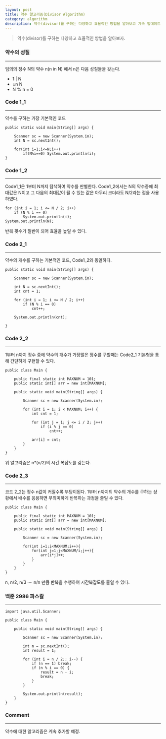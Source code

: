 ```yaml
---
layout: post
title: 약수 알고리즘(Divisor Algorithm)
category: algorithm
description: 약수(divisor)를 구하는 다양하고 효율적인 방법을 알아보고 계속 업데이트 하자.
---
```


> 약수(divisor)를 구하는 다양하고 효율적인 방법을 알아보자.

<!--description-->

### 약수의 성질

-----------------------
임의의 정수 N의 약수 n(n in N) 에서 n은 다음 성질들을 갖는다.
- 1 | N
- ±n  N
- N % n = 0


### Code 1_1

-----------------------
약수를 구하는 가장 기본적인 코드
```
public static void main(String[] args) {

	Scanner sc = new Scanner(System.in);
	int N = sc.nextInt();

	for(int i=1;i<=N;i++)
		if(N%i==0) System.out.println(i);
}
```


### Code 1_2

-----------------------
Code1_1은 1부터 N까지 탐색하여 약수를 판별한다. Code1_2에서는 N의 약수중에 최대값은 N이고 그 다음의 최대값이 될 수 있는 값은 아무리 크더라도 N/2라는 점을 사용하였다. 
```
for (int i = 1; i <= N / 2; i++)
	if (N % i == 0)
		System.out.println(i);
System.out.println(N);
```
반복 횟수가 절반이 되어 효율을 높일 수 있다.


### Code 2_1

-----------------------
약수의 개수를 구하는 기본적인 코드, Code1_2와 동일하다.

```
public static void main(String[] args) {

	Scanner sc = new Scanner(System.in);

	int N = sc.nextInt();
	int cnt = 1;

	for (int i = 1; i <= N / 2; i++)
		if (N % i == 0)
			cnt++;

	System.out.println(cnt);

}
```


### Code 2_2

-----------------------
1부터 n까지 정수 중에 약수의 개수가 가장많은 정수를 구할때는 Code2_1 기본형을 통해 간단하게 구현할 수 있다.
```
public class Main {

	public final static int MAXNUM = 101;
	public static int[] arr = new int[MAXNUM];

	public static void main(String[] args) {

		Scanner sc = new Scanner(System.in);

		for (int i = 1; i < MAXNUM; i++) {
			int cnt = 1;

			for (int j = 1; j <= i / 2; j++)
				if (i % j == 0)
					cnt++;

			arr[i] = cnt;
		}
	}
}
```
위 알고리즘은 n*(n/2)의 시간 복잡도를 갖는다.



### Code 2_3

-----------------------
코드 2_2는 정수 n값이 커질수록 부담이된다. 1부터 n까지의 약수의 개수를 구하는 상황에서 배수를 응용하면 무의미하게 반복하는 과정을 줄일 수 있다.
```
public class Main {

	public final static int MAXNUM = 101;
	public static int[] arr = new int[MAXNUM];

	public static void main(String[] args) {

		Scanner sc = new Scanner(System.in);

		for(int i=1;i<MAXNUM;i++){
			for(int j=1;j<MAXNUM/i;j++){
				arr[i*j]++;
			}
		}
	}
}
```
n, n/2, n/3 ···· n/n 만큼 반복을 수행하여 시간복잡도를 줄일 수 있다.


### 백준 2986 파스칼

-----------------------

```
import java.util.Scanner;

public class Main {

	public static void main(String[] args) {

		Scanner sc = new Scanner(System.in);

		int n = sc.nextInt();
		int result = 1;

		for (int i = n / 2;; i--) {
			if (n == 1) break;
			if (n % i == 0) {
				result = n - i;
				break;
			}
		}

		System.out.println(result);
	}
}
```


### Comment

-----------------------
약수에 대한 알고리즘은 계속 추가할 예정.